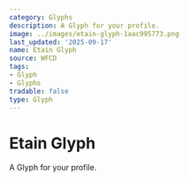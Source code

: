 ```yaml
---
category: Glyphs
description: A Glyph for your profile.
image: ../images/etain-glyph-1aac995773.png
last_updated: '2025-09-17'
name: Etain Glyph
source: WFCD
tags:
- Glyph
- Glyphs
tradable: false
type: Glyph
---
```


# Etain Glyph

A Glyph for your profile.

